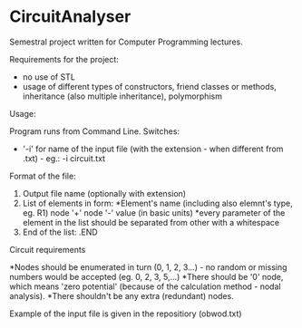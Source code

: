 # CircuitAnalyser

Semestral project written for Computer Programming lectures.

Requirements for the project:
* no use of STL
* usage of different types of constructors, friend classes or methods, inheritance (also multiple inheritance), polymorphism

Usage:

Program runs from Command Line.
Switches:
* '-i' for name of the input file (with the extension - when different from .txt) - eg.: -i circuit.txt

Format of the file:

1. Output file name (optionally with extension)
2. List of elements in form:
	*Element's name (including also elemnt's type, eg. R1) node '+' node '-' value (in basic units)
	*every parameter of the element in the list should be separated from other with a whitespace
3. End of the list:
	.END

Circuit requirements

*Nodes should be enumerated in turn (0, 1, 2, 3...) - no random or missing numbers would be accepted (eg. 0, 2, 3, 5,...)
*There should be '0' node, which means 'zero potential' (because of the calculation method - nodal analysis).
*There shouldn't be any extra (redundant) nodes.


Example of the input file is given in the repositiory (obwod.txt)